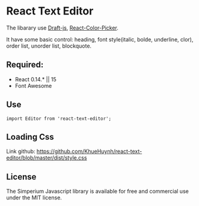 # React Text Editor

The libarary use [Draft-js](https://facebook.github.io/draft-js/docs/overview.html), [React-Color-Picker](https://casesandberg.github.io/react-color/).

It have some basic control: heading, font style(italic, bolde, underline, clor), order list, unorder list, blockquote.


## Required:
- React 0.14.* || 15
- Font Awesome


## Use

	import Editor from 'react-text-editor';


## Loading Css

Link github: https://github.com/KhueHuynh/react-text-editor/blob/master/dist/style.css

## License

The Simperium Javascript library is available for free and commercial use under the MIT license.